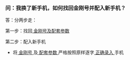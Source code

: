 
### 问：我换了新手机，如何找回金刚号并配入新手机？
答：分两步走：

第一步：找回[ 金刚号及配套参数 ](https://github.com/a2zitpro/web/blob/master/getbackparameters.md)

第二步：配入新手机
- 将[ 金刚号 ](https://github.com/a2zitpro/web/blob/master/kkid.md)及[ 配套参数 ](https://github.com/a2zitpro/web/blob/master/parametersofkkid.md)严格按照原样逐字[ 正确录入 ](https://github.com/a2zitpro/web/blob/master/configurationconsiderations.md)手机
